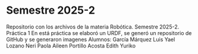 # Semestre 2025-2
Repositorio con los archivos de la materia Robótica. Semestre 2025-2. Práctica 1
En está práctica se elaboró un URDF, se generó un repositorio de GitHub y se generaron imagenes
Alumnos:
García Márquez Luis Yael
Lozano Neri Paola Aileen
Portillo Acosta Edith Yuriko
